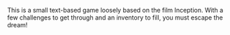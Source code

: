 This is a small text-based game loosely based on the film Inception. With a few challenges to get through and an inventory to fill, you must escape the dream!
